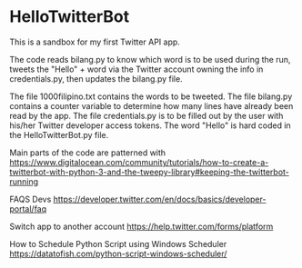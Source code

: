 # HelloTwitterBot
 This is a sandbox for my first Twitter API app.
 
 The code reads bilang.py to know which word is to be used during the run, tweets the "Hello" + word via the Twitter account owning the info in credentials.py, then updates the bilang.py file.
 
 The file 1000filipino.txt contains the words to be tweeted.
 The file bilang.py contains a counter variable to determine how many lines have already been read by the app.
 The file credentials.py is to be filled out by the user with his/her Twitter developer access tokens.
 The word "Hello" is hard coded in the HelloTwitterBot.py file.
 
 Main parts of the code are patterned with
 https://www.digitalocean.com/community/tutorials/how-to-create-a-twitterbot-with-python-3-and-the-tweepy-library#keeping-the-twitterbot-running 

 FAQS Devs
 https://developer.twitter.com/en/docs/basics/developer-portal/faq
 
 Switch app to another account
 https://help.twitter.com/forms/platform
 
 How to Schedule Python Script using Windows Scheduler
 https://datatofish.com/python-script-windows-scheduler/
 
 

